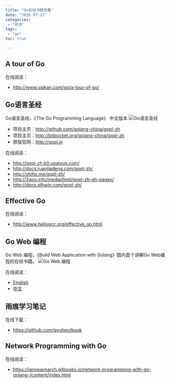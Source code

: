 ```yaml
---
title: "Go在线书籍收集"
date: "2016-07-17"
categories:
 - "技术"
tags:
 - "go"
toc: true

---
```

##  A tour of Go

在线阅读：

- <http://www.vaikan.com/go/a-tour-of-go/>

## Go语言圣经

Go语言圣经，《The Go Programming Language》 中文版本
![Go语言圣经](http://gopl-zh.b0.upaiyun.com/cover_middle.jpg)

- 项目主页：<http://github.com/golang-china/gopl-zh>
- 项目主页：<http://bitbucket.org/golang-china/gopl-zh>
- 原版官网：<http://gopl.io>

在线阅读：

- <http://gopl-zh.b0.upaiyun.com/>
- <http://docs.ruanjiadeng.com/gopl-zh/>
- <http://shifei.me/gopl-zh/>
- <http://2goo.info/media/html/gopl-zh-gh-pages/>
- <http://docs.plhwin.com/gopl-zh/>

## Effective Go

在线阅读：

- <http://www.hellogcc.org/effective_go.html>

## Go Web 编程

Go Web 编程，《Build Web Application with Golang》国内首个讲解Go Web编程的在经书籍。
![Go Web 编程](https://github.com/astaxie/build-web-application-with-golang/blob/master/cover.jpg?raw=true)

在线阅读：

- [English](https://github.com/astaxie/build-web-application-with-golang/tree/master/en)
- [中文](https://github.com/astaxie/build-web-application-with-golang/tree/master/zh)

## 雨痕学习笔记

在线下载：

- <https://github.com/qyuhen/book>

## Network Programming with Go

在线阅读：

- <https://jannewmarch.gitbooks.io/network-programming-with-go-golang-/content/index.html>